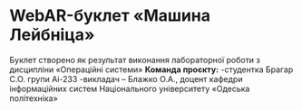 # WebAR-буклет «Машина Лейбніца»
Буклет створено як результат виконання лабораторної роботи з дисципліни «Операційні системи»
**Команда проєкту:**
-студентка Брагар С.О. групи Аі-233
-викладач – Блажко О.А., доцент кафедри інформаційних систем Національного університету «Одеська політехніка»
